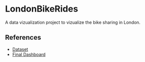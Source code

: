 
# LondonBikeRides

A data vizualization project to vizualize the bike sharing in London.


## References

 - [Dataset](https://www.kaggle.com/datasets/hmavrodiev/london-bike-sharing-dataset)
 - [Final Dashboard](https://public.tableau.com/app/profile/rodrigo.pinto5130/viz/LondonBikeRides_17145558584530/Painel1#1)

